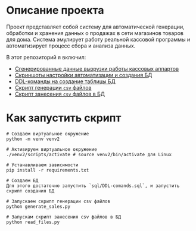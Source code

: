 # Описание проекта
Проект представляет собой систему для автоматической генерации, обработки и хранения данных о продажах в сети магазинов товаров для дома. Система эмулирует работу реальной кассовой программы и автоматизирует процесс сбора и анализа данных.

В этот репозиторий я включил:
- [Сгенерированные данные вызрузки работы кассовых аппартов](https://github.com/EvgenyGladyshev/Automation_and_deployment/tree/master/data)
- [Скриншоты настройки автоматизации и создания БД](https://github.com/EvgenyGladyshev/Automation_and_deployment/tree/master/img)
- [DDL-команды на создание таблицы БД](https://github.com/EvgenyGladyshev/Automation_and_deployment/tree/master/sql)
- [Скрипт генерации `csv` файлов](https://github.com/EvgenyGladyshev/Automation_and_deployment/blob/master/generate_sales.py)
- [Скрипт занесения `csv` файлов в БД](https://github.com/EvgenyGladyshev/Automation_and_deployment/blob/master/read_files.py)

# Как запустить скрипт
```
# Создаем виртуальное окружение
python -m venv venv2

# Активируем виртуальное окружение
./venv2/scripts/activate # source venv2/bin/activate для Linux

# Устанавливаем зависимости
pip install -r requirements.txt

# Создаем БД
Для этого достаточно запустить `sql/DDL-comands.sql`, и запустить скрипт создания БД

# Запускаем скрипт генерации csv файлов
python generate_sales.py

# Запускам скрипт занесения csv файлов в БД
python read_files.py
```
